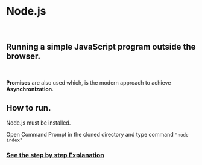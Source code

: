 <h1>Node.js</h1> <br>
<h2>Running a simple JavaScript program outside the browser.</h2>
<br>
<p><b>Promises</b> are also used which, is the modern approach to achieve <b>Asynchronization</b>.</p>

<h2>How to run.</h2>
<p>Node.js must be installed.</p>
<p>Open Command Prompt in the cloned directory and type command <code>"node index"</code></p>

<a href= "https://bilalrahim.github.io/node.html"><h3>See the step by step Explanation </h3></a>
